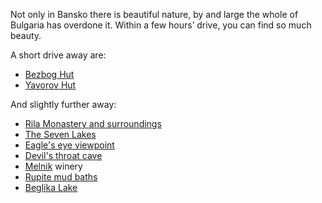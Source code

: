 Not only in Bansko there is beautiful nature, by and large the whole of Bulgaria has overdone it. Within a few hours’ drive, you can find so much beauty.

A short drive away are:

- [Bezbog Hut](https://goo.gl/maps/R5pBbmPbpWd6JNYF9)
- [Yavorov Hut](https://goo.gl/maps/mw7XRY8oHXjrUZiP9)

And slightly further away:

- [Rila Monastery and surroundings](https://goo.gl/maps/VrqTN8x3MSCKoWjc7)
- [The Seven Lakes](https://goo.gl/maps/MPihjA13jyhWSeNo7)
- [Eagle's eye viewpoint](https://goo.gl/maps/XVThZxLj839HNGC66)
- [Devil's throat cave](https://goo.gl/maps/C16NrFH6JkTxofvd6)
- [Melnik](https://goo.gl/maps/ASNr79df7tTD1Vy9A) winery
- [Rupite mud baths](https://goo.gl/maps/NWtdzhjYrMCpHeCF6)
- [Beglika Lake](https://goo.gl/maps/BDyMwc61ETajN2vB8)